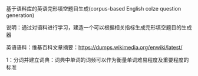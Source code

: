 基于语料库的英语完形填空题目生成(corpus-based English colze question generation)

说明：通过对语料进行学习，建造一个可以根据相关指标生成完形填空题目的生成器

英语语料：维基百科文章摘要：https://dumps.wikimedia.org/enwiki/latest/

1：分词并建立词典：词典中单词的词频可以作为衡量单词难易程度及重要程度的标准

